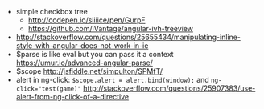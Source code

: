 - simple checkbox tree
  - http://codepen.io/sliiice/pen/GurpF
  - https://github.com/iVantage/angular-ivh-treeview
- http://stackoverflow.com/questions/25655434/manipulating-inline-style-with-angular-does-not-work-in-ie
- $parse is like eval but you can pass it a context https://umur.io/advanced-angular-parse/
- $scope http://jsfiddle.net/simpulton/SPMfT/
- alert in ng-click: `$scope.alert = alert.bind(window);` and `ng-click="test(game)"` http://stackoverflow.com/questions/25907383/use-alert-from-ng-click-of-a-directive
